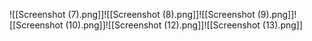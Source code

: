 ![[Screenshot (7).png]]![[Screenshot (8).png]]![[Screenshot (9).png]]![[Screenshot (10).png]]![[Screenshot (12).png]]![[Screenshot (13).png]]